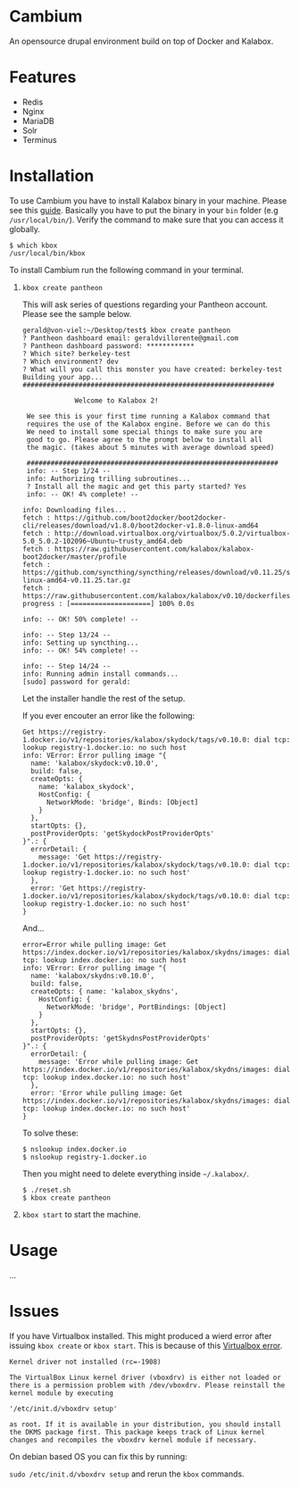 # Cambium

An opensource drupal environment build on top of Docker and Kalabox.

# Features
* Redis
* Nginx
* MariaDB
* Solr
* Terminus

# Installation
To use Cambium you have to install Kalabox binary in your machine. Please see
this [guide](https://github.com/kalabox/kalabox#installation). Basically you
have to put the binary in your `bin` folder (e.g `/usr/local/bin/`). Verify the
command to make sure that you can access it globally.

```
$ which kbox
/usr/local/bin/kbox
```

To install Cambium run the following command in your terminal.

1. `kbox create pantheon`

   This will ask series of questions regarding your Pantheon account. Please see
   the sample below.

   ```
   gerald@von-viel:~/Desktop/test$ kbox create pantheon
   ? Pantheon dashboard email: geraldvillorente@gmail.com
   ? Pantheon dashboard password: ************
   ? Which site? berkeley-test
   ? Which environment? dev
   ? What will you call this monster you have created: berkeley-test
   Building your app...
   ###############################################################

                Welcome to Kalabox 2!

    We see this is your first time running a Kalabox command that
    requires the use of the Kalabox engine. Before we can do this
    We need to install some special things to make sure you are
    good to go. Please agree to the prompt below to install all
    the magic. (takes about 5 minutes with average download speed)

    ###############################################################
    info: -- Step 1/24 --
    info: Authorizing trilling subroutines...
    ? Install all the magic and get this party started? Yes
    info: -- OK! 4% complete! --
    ```

    ```
    info: Downloading files...
    fetch : https://github.com/boot2docker/boot2docker-cli/releases/download/v1.8.0/boot2docker-v1.8.0-linux-amd64
    fetch : http://download.virtualbox.org/virtualbox/5.0.2/virtualbox-5.0_5.0.2-102096~Ubuntu~trusty_amd64.deb
    fetch : https://raw.githubusercontent.com/kalabox/kalabox-boot2docker/master/profile
    fetch : https://github.com/syncthing/syncthing/releases/download/v0.11.25/syncthing-linux-amd64-v0.11.25.tar.gz
    fetch : https://raw.githubusercontent.com/kalabox/kalabox/v0.10/dockerfiles/syncthing/config.xml
    progress : [====================] 100% 0.0s

    info: -- OK! 50% complete! --

    info: -- Step 13/24 --
    info: Setting up syncthing...
    info: -- OK! 54% complete! --

    info: -- Step 14/24 --
    info: Running admin install commands...
    [sudo] password for gerald:
    ```

    Let the installer handle the rest of the setup.

    If you ever encouter an error like the following:

    ```
    Get https://registry-1.docker.io/v1/repositories/kalabox/skydock/tags/v0.10.0: dial tcp: lookup registry-1.docker.io: no such host
    info: VError: Error pulling image "{
      name: 'kalabox/skydock:v0.10.0',
      build: false,
      createOpts: {
        name: 'kalabox_skydock',
        HostConfig: {
          NetworkMode: 'bridge', Binds: [Object]
        }
      },
      startOpts: {},
      postProviderOpts: 'getSkydockPostProviderOpts'
    }".: {
      errorDetail: {
        message: 'Get https://registry-1.docker.io/v1/repositories/kalabox/skydock/tags/v0.10.0: dial tcp: lookup registry-1.docker.io: no such host'
      },
      error: 'Get https://registry-1.docker.io/v1/repositories/kalabox/skydock/tags/v0.10.0: dial tcp: lookup registry-1.docker.io: no such host'
    }
    ```

    And...

    ```
    error=Error while pulling image: Get https://index.docker.io/v1/repositories/kalabox/skydns/images: dial tcp: lookup index.docker.io: no such host
    info: VError: Error pulling image "{
      name: 'kalabox/skydns:v0.10.0',
      build: false,
      createOpts: { name: 'kalabox_skydns',
        HostConfig: {
          NetworkMode: 'bridge', PortBindings: [Object]
        }
      },
      startOpts: {},
      postProviderOpts: 'getSkydnsPostProviderOpts'
    }".: {
      errorDetail: {
        message: 'Error while pulling image: Get        https://index.docker.io/v1/repositories/kalabox/skydns/images: dial tcp: lookup index.docker.io: no such host'
      },
      error: 'Error while pulling image: Get https://index.docker.io/v1/repositories/kalabox/skydns/images: dial tcp: lookup index.docker.io: no such host'
    }
    ```

    To solve these:

    ```
    $ nslookup index.docker.io
    $ nslookup registry-1.docker.io
    ```

    Then you  might need to delete everything inside `~/.kalabox/`.

    ```
    $ ./reset.sh
    $ kbox create pantheon
    ```

2. `kbox start` to start the machine.

# Usage
...

# Issues
If you have Virtualbox installed. This might produced a wierd error after issuing
`kbox create` or `kbox start`. This is because of this [Virtualbox error](https://github.com/kalabox/kalabox-app-pantheon/issues/39).

```
Kernel driver not installed (rc=-1908)

The VirtualBox Linux kernel driver (vboxdrv) is either not loaded or there is a permission problem with /dev/vboxdrv. Please reinstall the kernel module by executing

'/etc/init.d/vboxdrv setup'

as root. If it is available in your distribution, you should install the DKMS package first. This package keeps track of Linux kernel changes and recompiles the vboxdrv kernel module if necessary.
```

On debian based OS you can fix this by running:

`sudo /etc/init.d/vboxdrv setup` and rerun the `kbox` commands.

